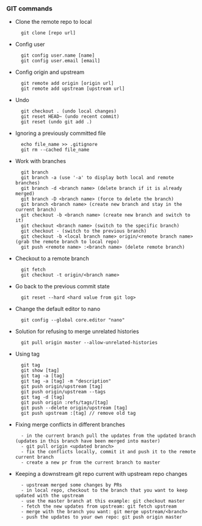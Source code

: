 ### GIT commands

* Clone the remote repo to local

        git clone [repo url]

* Config user

        git config user.name [name]
        git config user.email [email]

* Config origin and upstream

        git remote add origin [origin url]
        git remote add upstream [upstream url]

* Undo

        git checkout . (undo local changes)
        git reset HEAD~ (undo recent commit)
        git reset (undo git add .)

* Ignoring a previously committed file

        echo file_name >> .gitignore
        git rm --cached file_name

* Work with branches

        git branch
        git branch -a (use '-a' to display both local and remote branches)
        git branch -d <branch name> (delete branch if it is already merged)
        git branch -D <branch name> (force to delete the branch)
        git branch <branch name> (create new branch and stay in the current branch)
        git checkout -b <branch name> (create new branch and switch to it)
        git checkout <branch name> (switch to the specific branch)
        git checkout - (switch to the previous branch)
        git checkout -b <local branch name> origin/<remote branch name> (grab the remote branch to local repo)
        git push <remote name> :<branch name> (delete remote branch)

* Checkout to a remote branch

        git fetch
        git checkout -t origin/<branch name>

* Go back to the previous commit state

        git reset --hard <hard value from git log>

* Change the default editor to nano

        git config --global core.editor "nano"

* Solution for refusing to merge unrelated histories

        git pull origin master --allow-unrelated-histories   

* Using tag

        git tag
        git show [tag]
        git tag -a [tag]
        git tag -a [tag] -m "description"
        git push origin/upstream [tag]
        git push origin/upstream --tags
        git tag -d [tag]
        git push origin :refs/tags/[tag]
        git push --delete origin/upstream [tag]
        git push upstream :[tag] // remove old tag

* Fixing merge conflicts in different branches         

        - in the current branch pull the updates from the updated branch (updates in this branch have been merged into master)       
        - git pull origin <updated branch>
        - fix the conflicts locally, commit it and push it to the remote current branch      
        - create a new pr from the current branch to master     

* Keeping a downstream git repo current with upstream repo changes       

        - upstream merged some changes by PRs        
        - in local repo, checkout to the branch that you want to keep updated with the upstream      
        - use the master branch at this example: git checkout master       
        - fetch the new updates from upstream: git fetch upstream
        - merge with the branch you want: git merge upstream/<branch>    
        - push the updates to your own repo: git push origin master            
